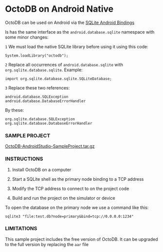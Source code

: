 OctoDB on Android Native
========================

OctoDB can be used on Android via the [SQLite Android Bindings](https://sqlite.org/android/doc/trunk/www/index.wiki)

Is has the same interface as the `android.database.sqlite` namespace with some minor changes:

`1`  We must load the native SQLite library before using it using this code:

    System.loadLibrary("octodb");

`2`  Replace all occurrences of `android.database.sqlite` with `org.sqlite.database.sqlite`. Example:

    import org.sqlite.database.sqlite.SQLiteDatabase;

`3`  Replace these two references:

    android.database.SQLException
    android.database.DatabaseErrorHandler

By these:

    org.sqlite.database.SQLException
    org.sqlite.database.DatabaseErrorHandler



### SAMPLE PROJECT

[OctoDB-AndroidStudio-SampleProject.tar.gz](http://octodb.io/download/OctoDB-AndroidStudio-SampleProject.tar.gz)


### INSTRUCTIONS

1.  Install OctoDB on a computer

2.  Start a SQLite shell as the primary node binding to a TCP address

3.  Modify the TCP address to connect to on the project code

4.  Build and run the project on the simulator or device


To open the database on the primary node we use a command like this:

    sqlite3 "file:test.db?node=primary&bind=tcp://0.0.0.0:1234"


### LIMITATIONS

This sample project includes the free version of OctoDB. It can be upgraded to the full version by replacing the `aar` file
